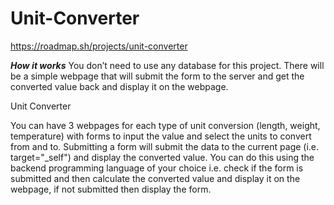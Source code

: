 # Unit-Converter
https://roadmap.sh/projects/unit-converter

***How it works***
You don’t need to use any database for this project. There will be a simple webpage that will submit the form to the server and get the converted value back and display it on the webpage.

Unit Converter

You can have 3 webpages for each type of unit conversion (length, weight, temperature) with forms to input the value and select the units to convert from and to. Submitting a form will submit the data to the current page (i.e. target="_self") and display the converted value. You can do this using the backend programming language of your choice i.e. check if the form is submitted and then calculate the converted value and display it on the webpage, if not submitted then display the form.
